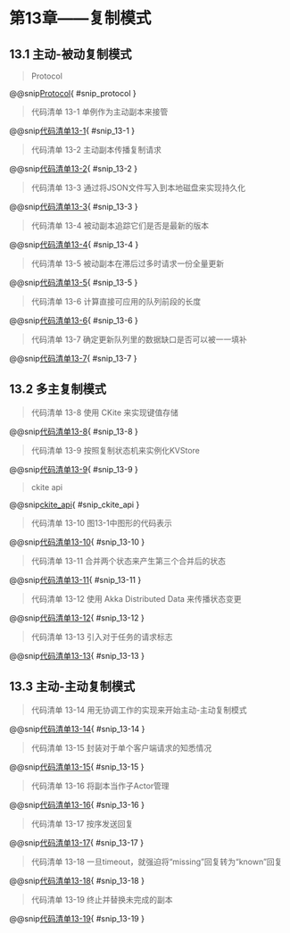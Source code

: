 # 第13章——复制模式

## 13.1 主动-被动复制模式

> Protocol

@@snip[Protocol](../../../../chapter13/src/main/scala/chapter13/KVStoreUtils.scala){ #snip_protocol }

> 代码清单 13-1 单例作为主动副本来接管

@@snip[代码清单13-1](../../../../chapter13/src/main/scala/chapter13/ActivePassive.scala){ #snip_13-1 }

> 代码清单 13-2 主动副本传播复制请求

@@snip[代码清单13-2](../../../../chapter13/src/main/scala/chapter13/ActivePassive.scala){ #snip_13-2 }

> 代码清单 13-3 通过将JSON文件写入到本地磁盘来实现持久化

@@snip[代码清单13-3](../../../../chapter13/src/main/scala/chapter13/KVStoreUtils.scala){ #snip_13-3 }

> 代码清单 13-4 被动副本追踪它们是否是最新的版本

@@snip[代码清单13-4](../../../../chapter13/src/main/scala/chapter13/ActivePassive.scala){ #snip_13-4 }

> 代码清单 13-5 被动副本在滞后过多时请求一份全量更新

@@snip[代码清单13-5](../../../../chapter13/src/main/scala/chapter13/ActivePassive.scala){ #snip_13-5 }

> 代码清单 13-6 计算直接可应用的队列前段的长度

@@snip[代码清单13-6](../../../../chapter13/src/main/scala/chapter13/ActivePassive.scala){ #snip_13-6 }

> 代码清单 13-7 确定更新队列里的数据缺口是否可以被一一填补

@@snip[代码清单13-7](../../../../chapter13/src/main/scala/chapter13/ActivePassive.scala){ #snip_13-7 }

## 13.2 多主复制模式

> 代码清单 13-8 使用 CKite 来实现键值存储

@@snip[代码清单13-8](../../../../chapter13/src/main/scala/ckite/KVStore.scala){ #snip_13-8 }

> 代码清单 13-9 按照复制状态机来实例化KVStore

@@snip[代码清单13-9](../../../../chapter13/src/main/scala/ckite/KVStore.scala){ #snip_13-9 }

> ckite api

@@snip[ckite_api](../../../../chapter13/src/main/scala/ckite/KVStore.scala){ #snip_ckite_api }

> 代码清单 13-10 图13-1中图形的代码表示

@@snip[代码清单13-10](../../../../chapter13/src/main/scala/chapter13/MultiMasterCRDT.scala){ #snip_13-10 }

> 代码清单 13-11 合并两个状态来产生第三个合并后的状态

@@snip[代码清单13-11](../../../../chapter13/src/main/scala/chapter13/MultiMasterCRDT.scala){ #snip_13-11 }

> 代码清单 13-12 使用 Akka Distributed Data 来传播状态变更

@@snip[代码清单13-12](../../../../chapter13/src/main/scala/chapter13/MultiMasterCRDT.scala){ #snip_13-12 }

> 代码清单 13-13 引入对于任务的请求标志

@@snip[代码清单13-13](../../../../chapter13/src/main/scala/chapter13/MultiMasterCRDT.scala){ #snip_13-13 }

## 13.3 主动-主动复制模式

> 代码清单 13-14 用无协调工作的实现来开始主动-主动复制模式

@@snip[代码清单13-14](../../../../chapter13/src/main/scala/chapter13/ActiveActive.scala){ #snip_13-14 }

> 代码清单 13-15 封装对于单个客户端请求的知悉情况

@@snip[代码清单13-15](../../../../chapter13/src/main/scala/chapter13/ActiveActive.scala){ #snip_13-15 }

> 代码清单 13-16 将副本当作子Actor管理

@@snip[代码清单13-16](../../../../chapter13/src/main/scala/chapter13/ActiveActive.scala){ #snip_13-16 }

> 代码清单 13-17 按序发送回复

@@snip[代码清单13-17](../../../../chapter13/src/main/scala/chapter13/ActiveActive.scala){ #snip_13-17 }

> 代码清单 13-18 一旦timeout，就强迫将“missing”回复转为“known”回复

@@snip[代码清单13-18](../../../../chapter13/src/main/scala/chapter13/ActiveActive.scala){ #snip_13-18 }

> 代码清单 13-19 终止并替换未完成的副本

@@snip[代码清单13-19](../../../../chapter13/src/main/scala/chapter13/ActiveActive.scala){ #snip_13-19 }
